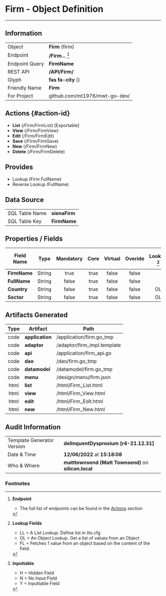 # **Firm** - Object Definition
---
##  Information
|   |   |
|---|---|
|Object         |**Firm** (firm) |
|Endpoint 	    |**/Firm...** [^1]|
|Endpoint Query |**FirmName**|
|REST API|**/API/Firm/**|
Glyph|**fas fa-city** ()
Friendly Name|**Firm**|
|For Project    |github.com/mt1976/mwt-go-dev/|

##  Actions {#action-id}
* **List** (/Firm/FirmList) [Exportable]
* **View** (/Firm/FirmView)
* **Edit** (/Firm/FirmEdit)
* **Save** (/Firm/FirmSave)
* **New** (/Firm/FirmNew)
* **Delete** (/Firm/FirmDelete)







##  Provides
 * Lookup (Firm FullName)
 * Reverse Lookup (FullName)





##  Data Source 
|   |   |
|---|---|
SQL Table Name       | **sienaFirm**
SQL Table Key | **FirmName**



##  Properties / Fields
| Field Name| Type | Mandatory | Core | Virtual | Overide | Lookup [^2]| Lookup Object      | Lookup Field Source         | Lookup Return Value                | Inputable [^3]|DB Column|Default Value|
| -- | --  | :--: | :--: | :--: |:--: |:--: |:--: |-- |-- |:--: |-- | --|
|**FirmName**|String|true|true|false|false|||||Y|FirmName||
|**FullName**|String|false|true|false|false|||||Y|FullName||
|**Country**|String|false|true|false|false|OL|Country|Country|Name|N|Country||
|**Sector**|String|false|true|false|false|OL|Sector|Sector|Name|Y|Sector||


##  Artifacts Generated
| Type | Artifact | Path|
| :--: | -- | -- |
| code | **application** | /application/firm.go_tmp |
| code | **adaptor** | /adaptor/firm_impl.template |
| code | **api** | /application/firm_api.go |
| code | **dao** | /dao/firm.go_tmp |
| code | **datamodel** | /datamodel/firm.go_tmp |
| code | **menu** | /design/menu/firm.json |
| html | **list** | /html/Firm_List.html |
| html | **view** | /html/Firm_View.html |
| html | **edit** | /html/Firm_Edit.html |
| html | **new** | /html/Firm_New.html |


## Audit Information
|   |   |
|---|---|
Template Generator Version   | **delinquentDysprosium [r4-21.12.31]**
Date & Time		     | **12/06/2022** at **15:18:08**
Who & Where		     | **matttownsend (Matt Townsend)** on **silicon.local**

### Footnotes
[^1]: **Endpoint**
    * The full list of endpoints can be found in the [Actions](#action-id) section
[^2]: **Lookup Fields**
    * LL = A List Lookup. Define list in lits.cfg
    * OL = An Object Lookup. Get a list of values from an Object
    * FL = Fetches 1 value from an object based on the content of the field. 
[^3]: **Inputtable**   
    * H = Hidden Field
    * N = No Input Field
    * Y = Inputtable Field